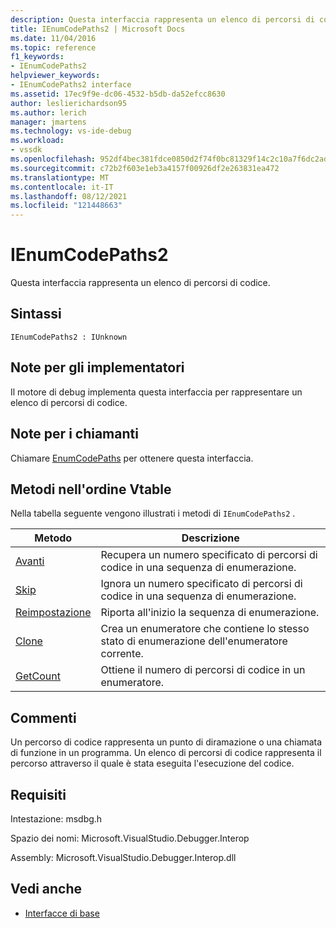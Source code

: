 ```yaml
---
description: Questa interfaccia rappresenta un elenco di percorsi di codice.
title: IEnumCodePaths2 | Microsoft Docs
ms.date: 11/04/2016
ms.topic: reference
f1_keywords:
- IEnumCodePaths2
helpviewer_keywords:
- IEnumCodePaths2 interface
ms.assetid: 17ec9f9e-dc06-4532-b5db-da52efcc8630
author: leslierichardson95
ms.author: lerich
manager: jmartens
ms.technology: vs-ide-debug
ms.workload:
- vssdk
ms.openlocfilehash: 952df4bec381fdce0850d2f74f0bc81329f14c2c10a7f6dc2ad3de019761c355
ms.sourcegitcommit: c72b2f603e1eb3a4157f00926df2e263831ea472
ms.translationtype: MT
ms.contentlocale: it-IT
ms.lasthandoff: 08/12/2021
ms.locfileid: "121448663"
---
```

# <a name="ienumcodepaths2"></a>IEnumCodePaths2
Questa interfaccia rappresenta un elenco di percorsi di codice.

## <a name="syntax"></a>Sintassi

```
IEnumCodePaths2 : IUnknown
```

## <a name="notes-for-implementers"></a>Note per gli implementatori
 Il motore di debug implementa questa interfaccia per rappresentare un elenco di percorsi di codice.

## <a name="notes-for-callers"></a>Note per i chiamanti
 Chiamare [EnumCodePaths](../../../extensibility/debugger/reference/idebugprogram2-enumcodepaths.md) per ottenere questa interfaccia.

## <a name="methods-in-vtable-order"></a>Metodi nell'ordine Vtable
 Nella tabella seguente vengono illustrati i metodi di `IEnumCodePaths2` .

|Metodo|Descrizione|
|------------|-----------------|
|[Avanti](../../../extensibility/debugger/reference/ienumcodepaths2-next.md)|Recupera un numero specificato di percorsi di codice in una sequenza di enumerazione.|
|[Skip](../../../extensibility/debugger/reference/ienumcodepaths2-skip.md)|Ignora un numero specificato di percorsi di codice in una sequenza di enumerazione.|
|[Reimpostazione](../../../extensibility/debugger/reference/ienumcodepaths2-reset.md)|Riporta all'inizio la sequenza di enumerazione.|
|[Clone](../../../extensibility/debugger/reference/ienumcodepaths2-clone.md)|Crea un enumeratore che contiene lo stesso stato di enumerazione dell'enumeratore corrente.|
|[GetCount](../../../extensibility/debugger/reference/ienumcodepaths2-getcount.md)|Ottiene il numero di percorsi di codice in un enumeratore.|

## <a name="remarks"></a>Commenti
 Un percorso di codice rappresenta un punto di diramazione o una chiamata di funzione in un programma. Un elenco di percorsi di codice rappresenta il percorso attraverso il quale è stata eseguita l'esecuzione del codice.

## <a name="requirements"></a>Requisiti
 Intestazione: msdbg.h

 Spazio dei nomi: Microsoft.VisualStudio.Debugger.Interop

 Assembly: Microsoft.VisualStudio.Debugger.Interop.dll

## <a name="see-also"></a>Vedi anche
- [Interfacce di base](../../../extensibility/debugger/reference/core-interfaces.md)
